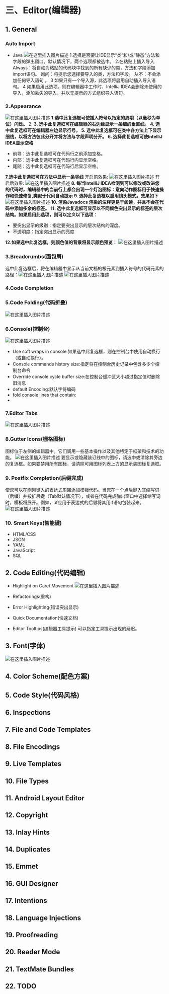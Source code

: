 # 三、Editor(编辑器)
## 1. General
### Auto Import
- Java
  ![在这里插入图片描述](https://img-blog.csdnimg.cn/20210518233737912.png?x-oss-process=image/watermark,type_ZmFuZ3poZW5naGVpdGk,shadow_10,text_aHR0cHM6Ly9ibG9nLmNzZG4ubmV0L3FxXzQxMzE2OTU1,size_16,color_FFFFFF,t_70)
  1.选择是否要让IDE显示“类”和/或“静态”方法和字段的弹出窗口。默认情况下，两个选项都被选中。
  2.在粘贴上插入导入
  Always：将自动为粘贴的代码块中找到的所有缺少的类，方法和字段添加import语句。
  询问：将提示您选择要导入的类，方法和字段。
  从不：不会添加任何导入语句 。
  3 如果只有一个导入源，此选项将启用自动插入导入语句。
  4 如果启用此选项，则在编辑器中工作时，IntelliJ IDEA会删除未使用的导入，添加丢失的导入，并以无提示的方式组织导入语句。

###  2.Appearance
![在这里插入图片描述](https://img-blog.csdnimg.cn/2021051823460496.png)
**1.选中此复选框可使插入符号以指定的周期（以毫秒为单位）闪烁。**
2.
**3. 选中此复选框可在编辑器的右边缘显示一条细的垂直线。**
**4. 选中此复选框可在编辑器左边显示行号。**
**5. 选中此复选框可在类中各方法上下显示细线，以将方法彼此分开并将方法与字段声明分开。**
**6. 选择此复选框可使IntelliJ IDEA显示空格**
- 前导：选中此复选框可在代码行之前添加空格。
- 内部：选中此复选框可在代码行内显示空格。
- 尾随：选中此复选框可在代码行后显示空格。

**7.选中此复选框可在方法中显示一条竖线**
开启前效果:
![在这里插入图片描述](https://img-blog.csdnimg.cn/20210518235609525.png)
开启后效果:
![在这里插入图片描述](https://img-blog.csdnimg.cn/20210518235627180.png)
**8. 每当IntelliJ IDEA检测到可以修改或改进您的代码时，编辑器中的当前行上都会出现一个灯泡图标：意向动作图标用于快速操作和快速修复,类似于代码自动提示**
**9. 选择此复选框以启用镜头模式。效果如下**
![在这里插入图片描述](https://img-blog.csdnimg.cn/20210519000101508.png?x-oss-process=image/watermark,type_ZmFuZ3poZW5naGVpdGk,shadow_10,text_aHR0cHM6Ly9ibG9nLmNzZG4ubmV0L3FxXzQxMzE2OTU1,size_16,color_FFFFFF,t_70)
**10. 渲染Javadocs﻿ 渲染的注释更易于阅读，并且不会在代码中添加多余的标签。**
**11. 选中此复选框可显示以不同颜色突出显示的标签的层次结构。如果启用此选项，则可以定义以下选项**：
- 要突出显示的级别：指定要突出显示的层次结构的深度。
-  不透明度：指定突出显示的亮度

**12.如果选中此复选框，则颜色值的背景将显示颜色预览：**
![在这里插入图片描述](https://img-blog.csdnimg.cn/20210519001052267.png)

###  3.Breadcrumbs(面包屑)
选中此复选框后，将在编辑器中显示从当前文档的根元素到插入符号的代码元素的路径：![在这里插入图片描述](https://img-blog.csdnimg.cn/2021051900230530.png?x-oss-process=image/watermark,type_ZmFuZ3poZW5naGVpdGk,shadow_10,text_aHR0cHM6Ly9ibG9nLmNzZG4ubmV0L3FxXzQxMzE2OTU1,size_16,color_FFFFFF,t_70)
![在这里插入图片描述](https://img-blog.csdnimg.cn/2021051900235490.png)




### 4.Code Completion
###  5.Code Folding(代码折叠)
![在这里插入图片描述](https://img-blog.csdnimg.cn/20210524222233619.png?x-oss-process=image/watermark,type_ZmFuZ3poZW5naGVpdGk,shadow_10,text_aHR0cHM6Ly9ibG9nLmNzZG4ubmV0L3FxXzQxMzE2OTU1,size_16,color_FFFFFF,t_70)

###  6.Console(控制台)
![在这里插入图片描述](https://img-blog.csdnimg.cn/20210524222555427.png?x-oss-process=image/watermark,type_ZmFuZ3poZW5naGVpdGk,shadow_10,text_aHR0cHM6Ly9ibG9nLmNzZG4ubmV0L3FxXzQxMzE2OTU1,size_16,color_FFFFFF,t_70)
- Use soft wraps in console:如果选中此复选框，则在控制台中使用自动换行（或自动换行）。
- Console commands history size:指定将在控制台历史记录中包含多少个控制台命令
- Override console cycle buffer size:在控制台缓冲区大小超过指定值时删除旧消息
- default Encoding:默认字符编码
- fold console lines that contain:
-



###  7.Editor Tabs
![在这里插入图片描述](https://img-blog.csdnimg.cn/20210524223830519.png)

###  8.Gutter Icons(栅格图标)
图标位于左侧的编辑器中。它们调用一些基本操作以及其他特定于框架和技术的功能。
![在这里插入图片描述](https://img-blog.csdnimg.cn/20210524224347163.png?x-oss-process=image/watermark,type_ZmFuZ3poZW5naGVpdGk,shadow_10,text_aHR0cHM6Ly9ibG9nLmNzZG4ubmV0L3FxXzQxMzE2OTU1,size_16,color_FFFFFF,t_70)
要显示或隐藏装订线中的图标，请选中或清除其旁边的复选框。如果要禁用所有图标，请清除可用图标列表上方的显示装图标复选框。



###  9. Postfix Completion(后缀完成)
使您可以在刚刚键入的表达式周围添加模板代码。当您在一个点后键入其缩写词（后缀）并按扩展键（Tab默认情况下），或者在代码完成弹出窗口中选择缩写词时，模板将展开。例如，.if应用于表达式的后缀将其用if语句包装起来。
![在这里插入图片描述](https://img-blog.csdnimg.cn/20210524230101797.png?x-oss-process=image/watermark,type_ZmFuZ3poZW5naGVpdGk,shadow_10,text_aHR0cHM6Ly9ibG9nLmNzZG4ubmV0L3FxXzQxMzE2OTU1,size_16,color_FFFFFF,t_70)
### 10. Smart Keys(智能键)
- HTML/CSS
- JSON
- YAML
- JavaScript
- SQL

## 2. Code Editing(代码编辑)
- Highlight on Caret Movement
  ![在这里插入图片描述](https://img-blog.csdnimg.cn/20210524231601381.png)
- Refactorings(重构)

- Error Highlighting(错误突出显示)

- Quick Documentation(快速文档)
- Editor Tooltips(编辑器工具提示)
  可以指定工具提示出现的延迟。
## 3. Font(字体)
![在这里插入图片描述](https://img-blog.csdnimg.cn/20210524232045846.png)

## 4. Color Scheme(配色方案)

## 5. Code Style(代码风格)

## 6. Inspections

## 7. File and Code Templates
## 8. File Encodings
## 9. Live Templates
## 10. File Types
## 11. Android Layout Editor
## 12. Copyright
## 13. Inlay Hints
## 14. Duplicates
## 15. Emmet
## 16. GUI Designer
## 17. Intentions
## 18. Language Injections
## 19. Proofreading
## 20. Reader Mode
## 21. TextMate Bundles
## 22. TODO